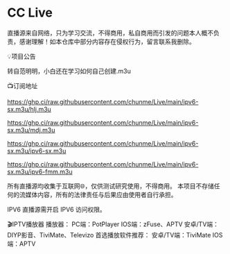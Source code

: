 # CC Live
直播源来自网络，只为学习交流，不得商用，私自商用而引发的问题本人概不负责，感谢理解！如本仓库中部分内容存在侵权行为，留言联系我删除。


💡项目公告

转自范明明，小白还在学习如何自己创建.m3u


📺订阅地址

https://ghp.ci/raw.githubusercontent.com/chunme/Live/main/ipv6-sx.m3u/hlj.m3u

https://ghp.ci/raw.githubusercontent.com/chunme/Live/main/ipv6-sx.m3u/mdj.m3u

https://ghp.ci/raw.githubusercontent.com/chunme/Live/main/ipv6-sx.m3u/ipv6-sx.m3u

https://ghp.ci/raw.githubusercontent.com/chunme/Live/main/ipv6-sx.m3u/ipv6-fmm.m3u


所有直播源均收集于互联网🌐，仅供测试研究使用，不得商用。
本项目不存储任何的流媒体内容，所有的法律责任与后果应由使用者自行承担。


IPV6 直播源需开启 IPV6 访问权限。


🎬IPTV播放器
播放器： PC端：PotPlayer IOS端：zFuse、APTV 安卓/TV端：DIYP影音、TiviMate、Televizo 
首选播放软件推荐： 安卓/TV端：TiviMate IOS端：APTV
